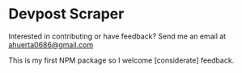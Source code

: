 # Devpost Scraper

Interested in contributing or have feedback? Send me an email at ahuerta0686@gmail.com

This is my first NPM package so I welcome [considerate] feedback.